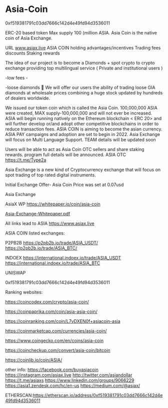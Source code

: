 # Asia-Coin    

0xf519381791c03dd7666c142d4e49fd94d3536011

ERC-20 based token
Max supply 100 (million ASIA.
Asia Coin is the native coin of Asia Exchange.

URL   www.asiax.live
ASIA COIN holding advantages/incentives 
Trading fees discounts
Staking rewards

The idea of our project is to become a Diamonds + spot crypto to crypto exchange providing top multilingual service 
( Private and institutional users )

-low fees - 


-loose diamonds 💎 
We will offer our users the ability of trading loose GIA diamonds at wholesale prices combining a huge stock updated by hundreds of dealers worldwide.

We issued our token coin which is called the Asia Coin.
100,000,000 ASIA were created, MAX supply-100,000,000 and will not ever be increased.
ASIA will begin running natively on the Ethereum blockchain < ERC 20> and will further develop or/and adopt other competitive blockchains in order to reduce transaction fees.
ASIA COIN is aiming to become the asian currency.
ASIA PAY campaigns and adoption are set to begin in 2022.
Asia Exchange will focus on Multi Language Support.
TEAM details will be updated soon

Users will be able to act as Asia Coin OTC sellers and share staking rewards.
program full details will be announced. 
ASIA OTC
https://t.me/Type2a


Asia Exchange is a new kind of Cryptocurrency exchange that will focus on spot trading of top rated digital instruments.

Initial Exchange Offer- Asia Coin
Price was set at 0.07usd

Asia Exchange

AsiaX
WP
https://whitepaper.io/coin/asia-coin

[Asia-Exchange-Whitepaper.pdf](https://github.com/AsiaX1/Asia-Exchange/files/6647520/Asia-Exchange-Whitepaper.pdf)



All links lead to ASIA
https://www.asiax.live


ASIA COIN listed exchanges:

P2PB2B     https://p2pb2b.io/trade/ASIA_USDT/
           https://p2pb2b.io/trade/ASIA_BTC/


INDOEX      https://international.indoex.io/trade/ASIA_USDT
            https://international.indoex.io/trade/ASIA_BTC

UNISWAP


0xf519381791c03dd7666c142d4e49fd94d3536011

Ranking websites:

https://coincodex.com/crypto/asia-coin/

https://coinpaprika.com/coin/asia-asia-coin/

https://coinranking.com/coin/L7vDXEN0f+asiacoin-asia

https://coinmarketcap.com/currencies/asia-coin/

https://www.coingecko.com/en/coins/asia-coin

https://coincheckup.com/convert/asia-coin/bitcoin

https://coinlib.io/coin/ASIA/



other info:
https://facebook.com/buyasiacoin
https://instagram.com/asiax.live
http://twitter.com/asiandollar
https://t.me/asiaxs
https://www.linkedin.com/groups/9066229
https://asia1.zendesk.com/hc/en-us
https://medium.com/@asiax/




ETHERSCAN:https://etherscan.io/address/0xf519381791c03dd7666c142d4e49fd94d3536011


